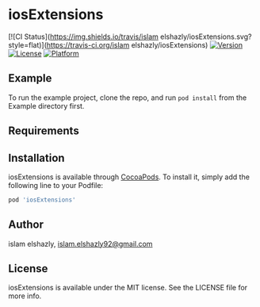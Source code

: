 # iosExtensions

[![CI Status](https://img.shields.io/travis/islam elshazly/iosExtensions.svg?style=flat)](https://travis-ci.org/islam elshazly/iosExtensions)
[![Version](https://img.shields.io/cocoapods/v/iosExtensions.svg?style=flat)](https://cocoapods.org/pods/iosExtensions)
[![License](https://img.shields.io/cocoapods/l/iosExtensions.svg?style=flat)](https://cocoapods.org/pods/iosExtensions)
[![Platform](https://img.shields.io/cocoapods/p/iosExtensions.svg?style=flat)](https://cocoapods.org/pods/iosExtensions)

## Example

To run the example project, clone the repo, and run `pod install` from the Example directory first.

## Requirements

## Installation

iosExtensions is available through [CocoaPods](https://cocoapods.org). To install
it, simply add the following line to your Podfile:

```ruby
pod 'iosExtensions'
```

## Author

islam elshazly, islam.elshazly92@gmail.com

## License

iosExtensions is available under the MIT license. See the LICENSE file for more info.
